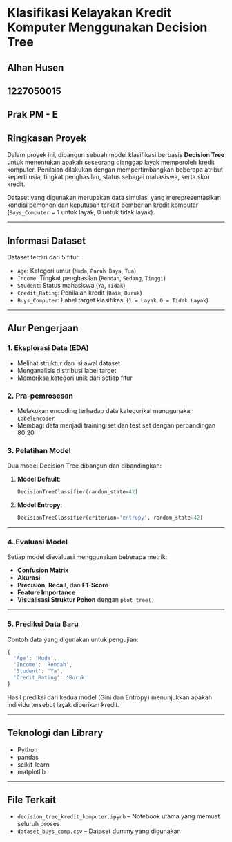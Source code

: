 
# Klasifikasi Kelayakan Kredit Komputer Menggunakan Decision Tree

## Alhan Husen
## 1227050015
## Prak PM - E 

## Ringkasan Proyek
Dalam proyek ini, dibangun sebuah model klasifikasi berbasis **Decision Tree** untuk menentukan apakah seseorang dianggap layak memperoleh kredit komputer. Penilaian dilakukan dengan mempertimbangkan beberapa atribut seperti usia, tingkat penghasilan, status sebagai mahasiswa, serta skor kredit.

Dataset yang digunakan merupakan data simulasi yang merepresentasikan kondisi pemohon dan keputusan terkait pemberian kredit komputer (`Buys_Computer` = 1 untuk layak, 0 untuk tidak layak).

---

## Informasi Dataset
Dataset terdiri dari 5 fitur:
- `Age`: Kategori umur (`Muda`, `Paruh Baya`, `Tua`)
- `Income`: Tingkat penghasilan (`Rendah`, `Sedang`, `Tinggi`)
- `Student`: Status mahasiswa (`Ya`, `Tidak`)
- `Credit_Rating`: Penilaian kredit (`Baik`, `Buruk`)
- `Buys_Computer`: Label target klasifikasi (`1 = Layak`, `0 = Tidak Layak`)

---

## Alur Pengerjaan

### 1. **Eksplorasi Data (EDA)**
- Melihat struktur dan isi awal dataset
- Menganalisis distribusi label target
- Memeriksa kategori unik dari setiap fitur

### 2. **Pra-pemrosesan**
- Melakukan encoding terhadap data kategorikal menggunakan `LabelEncoder`
- Membagi data menjadi training set dan test set dengan perbandingan 80:20

### 3. **Pelatihan Model**
Dua model Decision Tree dibangun dan dibandingkan:
1. **Model Default**:
   ```python
   DecisionTreeClassifier(random_state=42)
   ```

2. **Model Entropy**:
   ```python
   DecisionTreeClassifier(criterion='entropy', random_state=42)
   ```

---

### 4. **Evaluasi Model**
Setiap model dievaluasi menggunakan beberapa metrik:
- **Confusion Matrix**
- **Akurasi**
- **Precision**, **Recall**, dan **F1-Score**
- **Feature Importance**
- **Visualisasi Struktur Pohon** dengan `plot_tree()`

---

### 5. **Prediksi Data Baru**
Contoh data yang digunakan untuk pengujian:

```python
{
  'Age': 'Muda',
  'Income': 'Rendah',
  'Student': 'Ya',
  'Credit_Rating': 'Buruk'
}
```

Hasil prediksi dari kedua model (Gini dan Entropy) menunjukkan apakah individu tersebut layak diberikan kredit.

---

## Teknologi dan Library
- Python
- pandas
- scikit-learn
- matplotlib

---

## File Terkait
- `decision_tree_kredit_komputer.ipynb` – Notebook utama yang memuat seluruh proses
- `dataset_buys_comp.csv` – Dataset dummy yang digunakan
